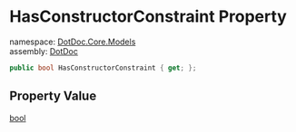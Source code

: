 ﻿# HasConstructorConstraint Property

namespace: [DotDoc\.Core\.Models](../../DotDoc.Core.Models.md)<br />
assembly: [DotDoc](../../../DotDoc.md)



```csharp
public bool HasConstructorConstraint { get; };
```

## Property Value

[bool](https://docs.microsoft.com/dotnet/api/System.Boolean)

